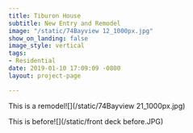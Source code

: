 ```yaml
---
title: Tiburon House
subtitle: New Entry and Remodel
image: "/static/74Bayview 12_1000px.jpg"
show_on_landing: false
image_style: vertical
tags:
- Residential
date: 2019-01-10 17:09:09 -0800
layout: project-page

---
```

This is a remodel![](/static/74Bayview 21_1000px.jpg)

This is before![](/static/front deck before.JPG)